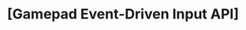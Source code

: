 ---
name: "Gamepad Event-Driven Input API"
about: new issue
title: "[Gamepad Event-Driven Input API] <TITLE HERE>"
labels: "Gamepad Event-Driven Input API"
assignees: stevebe, gabrielbrito, snehagarwal

---
